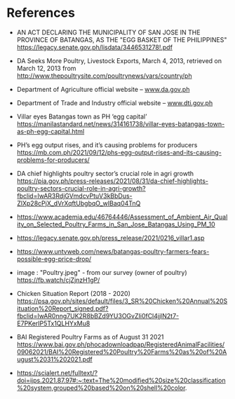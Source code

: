 # References
- AN ACT DECLARING THE MUNICIPALITY OF SAN JOSE IN THE PROVINCE OF
BATANGAS, AS THE "EGG BASKET OF THE PHILIPPINES"
https://legacy.senate.gov.ph/lisdata/3446531278!.pdf

- DA Seeks More Poultry, Livestock Exports, March 4, 2013, retrieved on March 12, 2013 from
http://www.thepoultrysite.com/poultrynews/vars/country/ph

- Department of Agriculture official website – www.da.gov.ph

- Department of Trade and Industry official website – www.dti.gov.ph

- Villar eyes Batangas town as PH ‘egg capital’ <br/>
 https://manilastandard.net/news/314161738/villar-eyes-batangas-town-as-ph-egg-capital.html

- PH’s egg output rises, and it’s causing problems for producers <br/>
https://mb.com.ph/2021/09/12/phs-egg-output-rises-and-its-causing-problems-for-producers/

- DA chief highlights poultry sector’s crucial role in agri growth <br/>
https://pia.gov.ph/press-releases/2021/08/31/da-chief-highlights-poultry-sectors-crucial-role-in-agri-growth?fbclid=IwAR3RdjGVmdcvPtuV3kBbDus-ZlXp28cPjX_dVrXqftUbgbqO_wIBaq04TnQ

- https://www.academia.edu/46764446/Assessment_of_Ambient_Air_Quality_on_Selected_Poultry_Farms_in_San_Jose_Batangas_Using_PM_10

- https://legacy.senate.gov.ph/press_release/2021/0216_villar1.asp

- https://www.untvweb.com/news/batangas-poultry-farmers-fears-possible-egg-price-drop/

- image : "Poultry.jpeg" - from our survey (owner of poultry) <br/>
https://fb.watch/cjZjnzH1gP/

- Chicken Situation Report (2018 - 2020)<br/>
https://psa.gov.ph/sites/default/files/3_SR%20Chicken%20Annual%20Situation%20Report_signed.pdf?fbclid=IwAR0nng7UK2R8bBZd9YU3OGvZIi0fCl4jjlN2t7-E7PKerIP5Tx1QLHYxMu8

- BAI Registered Poultry Farms as of August 31 2021 <br/>
https://www.bai.gov.ph/phocadownloadpap/RegisteredAnimalFacilities/09062021/BAI%20Registered%20Poultry%20Farms%20as%20of%20August%2031%202021.pdf

- https://scialert.net/fulltext/?doi=ijps.2021.87.97#:~:text=The%20modified%20size%20classification%20system,grouped%20based%20on%20shell%20color.
